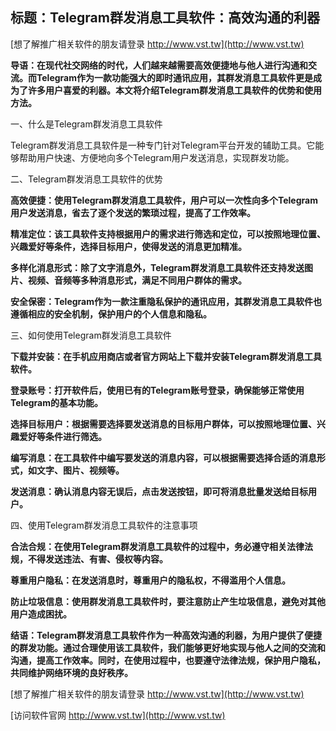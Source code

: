 ## **标题：Telegram群发消息工具软件：高效沟通的利器**

[想了解推广相关软件的朋友请登录 http://www.vst.tw](http://www.vst.tw)

**导语：在现代社交网络的时代，人们越来越需要高效便捷地与他人进行沟通和交流。而Telegram作为一款功能强大的即时通讯应用，其群发消息工具软件更是成为了许多用户喜爱的利器。本文将介绍Telegram群发消息工具软件的优势和使用方法。**

一、什么是Telegram群发消息工具软件

Telegram群发消息工具软件是一种专门针对Telegram平台开发的辅助工具。它能够帮助用户快速、方便地向多个Telegram用户发送消息，实现群发功能。

二、Telegram群发消息工具软件的优势

**高效便捷：使用Telegram群发消息工具软件，用户可以一次性向多个Telegram用户发送消息，省去了逐个发送的繁琐过程，提高了工作效率。**

**精准定位：该工具软件支持根据用户的需求进行筛选和定位，可以按照地理位置、兴趣爱好等条件，选择目标用户，使得发送的消息更加精准。**

**多样化消息形式：除了文字消息外，Telegram群发消息工具软件还支持发送图片、视频、音频等多种消息形式，满足不同用户群体的需求。**

**安全保密：Telegram作为一款注重隐私保护的通讯应用，其群发消息工具软件也遵循相应的安全机制，保护用户的个人信息和隐私。**

三、如何使用Telegram群发消息工具软件

**下载并安装：在手机应用商店或者官方网站上下载并安装Telegram群发消息工具软件。**

**登录账号：打开软件后，使用已有的Telegram账号登录，确保能够正常使用Telegram的基本功能。**

**选择目标用户：根据需要选择要发送消息的目标用户群体，可以按照地理位置、兴趣爱好等条件进行筛选。**

**编写消息：在工具软件中编写要发送的消息内容，可以根据需要选择合适的消息形式，如文字、图片、视频等。**

**发送消息：确认消息内容无误后，点击发送按钮，即可将消息批量发送给目标用户。**

四、使用Telegram群发消息工具软件的注意事项

**合法合规：在使用Telegram群发消息工具软件的过程中，务必遵守相关法律法规，不得发送违法、有害、侵权等内容。**

**尊重用户隐私：在发送消息时，尊重用户的隐私权，不得滥用个人信息。**

**防止垃圾信息：使用群发消息工具软件时，要注意防止产生垃圾信息，避免对其他用户造成困扰。**

**结语：Telegram群发消息工具软件作为一种高效沟通的利器，为用户提供了便捷的群发功能。通过合理使用该工具软件，我们能够更好地实现与他人之间的交流和沟通，提高工作效率。同时，在使用过程中，也要遵守法律法规，保护用户隐私，共同维护网络环境的良好秩序。**

[想了解推广相关软件的朋友请登录 http://www.vst.tw](http://www.vst.tw)


[访问软件官网 http://www.vst.tw](http://www.vst.tw)
